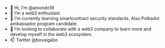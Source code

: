 - 👋 Hi, I’m @amondo18
- 👀 I’m a web3 enthusiast.
- 🌱 I’m currently learning smartcontract security standards. Also Polkadot ambassador program candidate.
- 💞️ I’m looking to collaborate with a web3 company to learn more and develop myself in the web3 ecosystem.
- 📫 Twitter @bovaigabo

<!---
amondo18/amondo18 is a ✨ special ✨ repository because its `README.md` (this file) appears on your GitHub profile.
You can click the Preview link to take a look at your changes.
--->
